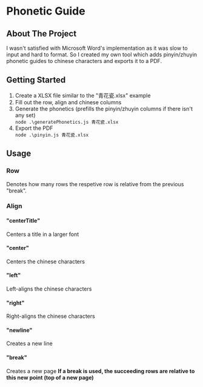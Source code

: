 # Phonetic Guide


## About The Project
I wasn't satisfied with Microsoft Word's implementation as it was slow to input and hard to format.
So I created my own tool which adds pinyin/zhuyin phonetic guides to chinese characters and exports it to a PDF.


## Getting Started
1. Create a XLSX file similar to the "青花瓷.xlsx" example
2. Fill out the row, align and chinese columns
3. Generate the phonetics (prefills the pinyin/zhuyin columns if there isn't any set)  
```node .\generatePhonetics.js 青花瓷.xlsx```
4. Export the PDF  
```node .\pinyin.js 青花瓷.xlsx```


## Usage

### Row
Denotes how many rows the respetive row is relative from the previous "break".


### Align

#### "centerTitle"
Centers a title in a larger font

#### "center"
Centers the chinese characters

#### "left"
Left-aligns the chinese characters

#### "right"
Right-aligns the chinese characters

#### "newline"
Creates a new line

#### "break"
Creates a new page
**If a break is used, the succeeding rows are relative to this new point (top of a new page)**